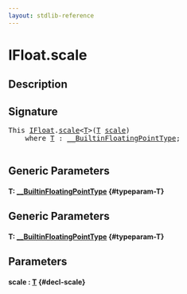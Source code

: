 ```yaml
---
layout: stdlib-reference
---
```


# IFloat\.scale

## Description





## Signature 

<pre>
This <a href="/stdlib-reference/interfaces/IFloat/index" class="code_type">IFloat</a>.<a href="/stdlib-reference/interfaces/IFloat/scale">scale</a>&lt;<a href="/stdlib-reference/interfaces/IFloat/scale#typeparam-T" class="code_type">T</a>&gt;(<a href="/stdlib-reference/interfaces/IFloat/scale#typeparam-T" class="code_type">T</a> <a href="/stdlib-reference/interfaces/IFloat/scale">scale</a>)
    <span class='code_keyword'>where</span> <a href="/stdlib-reference/interfaces/IFloat/scale#typeparam-T" class="code_type">T</a> : <a href="/stdlib-reference/interfaces/BuiltinFloatingPointType/index" class="code_type">__BuiltinFloatingPointType</a>;

</pre>

## Generic Parameters

#### T: [\_\_BuiltinFloatingPointType](/stdlib-reference/interfaces/BuiltinFloatingPointType/index) {#typeparam-T}

## Generic Parameters

#### T: [\_\_BuiltinFloatingPointType](/stdlib-reference/interfaces/BuiltinFloatingPointType/index) {#typeparam-T}

## Parameters

#### scale  : [T](/stdlib-reference/interfaces/IFloat/scale#typeparam-T) {#decl-scale}

